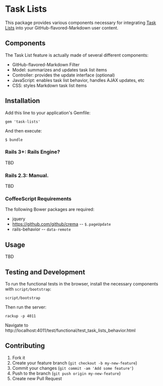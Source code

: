 # Task Lists

This package provides various components necessary for integrating
[Task Lists](https://github.com/blog/1375-task-lists-in-gfm-issues-pulls-comments)
into your GitHub-flavored-Markdown user content.

## Components

The Task List feature is actually made of several different components:

* GitHub-flavored-Markdown Filter
* Model: summarizes and updates task list items
* Controller: provides the update interface (optional)
* JavaScript: enables task list behavior, handles AJAX updates, etc
* CSS: styles Markdown task list items

## Installation

Add this line to your application's Gemfile:

    gem 'task-lists'

And then execute:

    $ bundle

### Rails 3+: Rails Engine?

TBD

### Rails 2.3: Manual.

TBD

### CoffeeScript Requirements

The following Bower packages are required:

* jquery
* https://github.com/github/crema -- `$.pageUpdate`
* rails-behavior -- `data-remote`

## Usage

TBD

## Testing and Development

To run the functional tests in the browser, install the necessary components
with `script/bootstrap`:

```
script/bootstrap
```

Then run the server:

```
rackup -p 4011
```

Navigate to http://localhost:4011/test/functional/test_task_lists_behavior.html

## Contributing

1. Fork it
2. Create your feature branch (`git checkout -b my-new-feature`)
3. Commit your changes (`git commit -am 'Add some feature'`)
4. Push to the branch (`git push origin my-new-feature`)
5. Create new Pull Request
